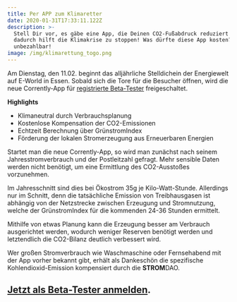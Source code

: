 ```yaml
---
title: Per APP zum Klimaretter
date: 2020-01-31T17:33:11.122Z
description: >-
  Stell Dir vor, es gäbe eine App, die Deinen CO2-Fußabdruck reduziert und
  dadurch hilft die Klimakrise zu stoppen! Was dürfte diese App kosten? Richtig:
  unbezahlbar!
image: /img/klimarettung_togo.png
---
```

Am Dienstag, den 11.02. beginnt das alljährliche Stelldichein der Energiewelt auf E-World in Essen. Sobald sich die Tore für die Besucher öffnen, wird die neue Corrently-App für [registrierte Beta-Tester](https://corrently.de/app.html) freigeschaltet. 

**Highlights**

* Klimaneutral durch Verbrauchsplanung
* Kostenlose Kompensation der CO2-Emissionen
* Echtzeit Berechnung über GrünstromIndex
* Förderung der lokalen Stromerzeugung aus Erneuerbaren Energien

Startet man die neue Corrently-App, so wird man zunächst nach seinem Jahresstromverbrauch und der Postleitzahl gefragt. Mehr sensible Daten werden nicht benötigt, um eine Ermittlung des CO2-Ausstoßes vorzunehmen. 

Im Jahresschnitt sind dies bei Ökostrom 35g je Kilo-Watt-Stunde. Allerdings nur im Schnitt, denn die tatsächliche Emission von Treibhausgasen ist abhängig von der Netzstrecke zwischen Erzeugung und Stromnutzung, welche der GrünstromIndex für die kommenden 24-36 Stunden ermittelt.

Mithilfe von etwas Planung kann die Erzeugung besser am Verbrauch ausgerichtet werden, wodurch weniger Reserven benötigt werden und letztendlich die CO2-Bilanz deutlich verbessert wird.

Wer großen Stromverbrauch wie Waschmaschine oder Fernsehabend mit der App vorher bekannt gibt, erhält als Dankeschön die spezifische Kohlendioxid-Emission kompensiert durch die **STROM**DAO.

## [Jetzt als Beta-Tester anmelden](https://corrently.de/app.html).
